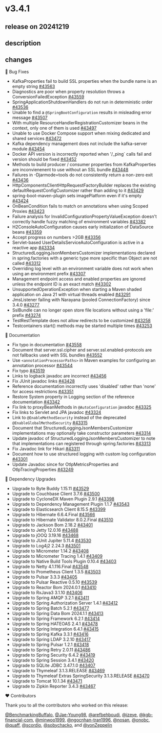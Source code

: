 # v3.4.1

## release on 20241219

## description

## changes

🐞 Bug Fixes

* KafkaProperties fail to build SSL properties when the bundle name is an empty string <a href="https://github.com/spring-projects/spring-boot/issues/43563" data-hovercard-type="issue" data-hovercard-url="/spring-projects/spring-boot/issues/43563/hovercard">#43563</a>
* Diagnostics are poor when property resolution throws a ConversionFailedException <a href="https://github.com/spring-projects/spring-boot/issues/43559" data-hovercard-type="issue" data-hovercard-url="/spring-projects/spring-boot/issues/43559/hovercard">#43559</a>
* SpringApplicationShutdownHandlers do not run in deterministic order <a href="https://github.com/spring-projects/spring-boot/issues/43536" data-hovercard-type="issue" data-hovercard-url="/spring-projects/spring-boot/issues/43536/hovercard">#43536</a>
* Unable to find a <code>@SpringBootConfiguration</code> results in misleading error message <a href="https://github.com/spring-projects/spring-boot/issues/43507" data-hovercard-type="issue" data-hovercard-url="/spring-projects/spring-boot/issues/43507/hovercard">#43507</a>
* With multiple ResourceHandlerRegistrationCustomizer beans in the context, only one of them is used <a href="https://github.com/spring-projects/spring-boot/issues/43497" data-hovercard-type="issue" data-hovercard-url="/spring-projects/spring-boot/issues/43497/hovercard">#43497</a>
* Unable to use Docker Compose support when mixing dedicated and shared services <a href="https://github.com/spring-projects/spring-boot/issues/43472" data-hovercard-type="issue" data-hovercard-url="/spring-projects/spring-boot/issues/43472/hovercard">#43472</a>
* Kafka dependency management does not include the kafka-server module <a href="https://github.com/spring-projects/spring-boot/issues/43454" data-hovercard-type="issue" data-hovercard-url="/spring-projects/spring-boot/issues/43454/hovercard">#43454</a>
* Docker API version is incorrectly reported when '/_ping` calls fail and version should be fixed <a href="https://github.com/spring-projects/spring-boot/issues/43452" data-hovercard-type="issue" data-hovercard-url="/spring-projects/spring-boot/issues/43452/hovercard">#43452</a>
* Methods to build producer / consumer properties from KafkaProperties are inconvienenent to use without an SSL bundle <a href="https://github.com/spring-projects/spring-boot/issues/43448" data-hovercard-type="issue" data-hovercard-url="/spring-projects/spring-boot/issues/43448/hovercard">#43448</a>
* Failures in -Djarmode=tools do not consistently return a non-zero exit <a href="https://github.com/spring-projects/spring-boot/issues/43436" data-hovercard-type="issue" data-hovercard-url="/spring-projects/spring-boot/issues/43436/hovercard">#43436</a>
* HttpComponentsClientHttpRequestFactoryBuilder replaces the existing defaultRequestConfigCustomizer rather than adding to it <a href="https://github.com/spring-projects/spring-boot/pull/43429" data-hovercard-type="pull_request" data-hovercard-url="/spring-projects/spring-boot/pull/43429/hovercard">#43429</a>
* spring-boot-maven-plugin sets imagePlatform even if it's empty <a href="https://github.com/spring-projects/spring-boot/pull/43424" data-hovercard-type="pull_request" data-hovercard-url="/spring-projects/spring-boot/pull/43424/hovercard">#43424</a>
* OnBeanCondition fails to match on annotations when using Scoped Proxies <a href="https://github.com/spring-projects/spring-boot/issues/43423" data-hovercard-type="issue" data-hovercard-url="/spring-projects/spring-boot/issues/43423/hovercard">#43423</a>
* Failure analysis for InvalidConfigurationPropertyValueException doesn't correctly handle fuzzy matching of environment variables <a href="https://github.com/spring-projects/spring-boot/issues/43382" data-hovercard-type="issue" data-hovercard-url="/spring-projects/spring-boot/issues/43382/hovercard">#43382</a>
* H2ConsoleAutoConfiguration causes early initialization of DataSource beans <a href="https://github.com/spring-projects/spring-boot/issues/43359" data-hovercard-type="issue" data-hovercard-url="/spring-projects/spring-boot/issues/43359/hovercard">#43359</a>
* Accept progress on numbers >2GB <a href="https://github.com/spring-projects/spring-boot/issues/43356" data-hovercard-type="issue" data-hovercard-url="/spring-projects/spring-boot/issues/43356/hovercard">#43356</a>
* Servlet-based UserDetailsServiceAutoConfiguration is active in a reactive app <a href="https://github.com/spring-projects/spring-boot/pull/43334" data-hovercard-type="pull_request" data-hovercard-url="/spring-projects/spring-boot/pull/43334/hovercard">#43334</a>
* StructuredLoggingJsonMembersCustomizer implementations declared in spring.factories with a generic type more specific than Object are not called <a href="https://github.com/spring-projects/spring-boot/issues/43312" data-hovercard-type="issue" data-hovercard-url="/spring-projects/spring-boot/issues/43312/hovercard">#43312</a>
* Overriding log level with an environment variable does not work when using an environment prefix <a href="https://github.com/spring-projects/spring-boot/issues/43307" data-hovercard-type="issue" data-hovercard-url="/spring-projects/spring-boot/issues/43307/hovercard">#43307</a>
* Management endpoint access and enabled properties are ignored unless the endpoint ID is an exact match <a href="https://github.com/spring-projects/spring-boot/issues/43302" data-hovercard-type="issue" data-hovercard-url="/spring-projects/spring-boot/issues/43302/hovercard">#43302</a>
* UnsupportedOperationException when starting a Maven shaded application on Java 21 with virtual threads enabled <a href="https://github.com/spring-projects/spring-boot/issues/43291" data-hovercard-type="issue" data-hovercard-url="/spring-projects/spring-boot/issues/43291/hovercard">#43291</a>
* JmsListener failing with Narayana (pooled ConnectionFactory) since 3.4.0 <a href="https://github.com/spring-projects/spring-boot/issues/43277" data-hovercard-type="issue" data-hovercard-url="/spring-projects/spring-boot/issues/43277/hovercard">#43277</a>
* SslBundle can no longer open store file locations without using a 'file:' prefix <a href="https://github.com/spring-projects/spring-boot/issues/43274" data-hovercard-type="issue" data-hovercard-url="/spring-projects/spring-boot/issues/43274/hovercard">#43274</a>
* TestRestTemplate does not allow redirects to be customized <a href="https://github.com/spring-projects/spring-boot/pull/43258" data-hovercard-type="pull_request" data-hovercard-url="/spring-projects/spring-boot/pull/43258/hovercard">#43258</a>
* Testcontainers start() methods may be started multiple times <a href="https://github.com/spring-projects/spring-boot/issues/43253" data-hovercard-type="issue" data-hovercard-url="/spring-projects/spring-boot/issues/43253/hovercard">#43253</a>

📔 Documentation

* Fix typo in documentation <a href="https://github.com/spring-projects/spring-boot/issues/43558" data-hovercard-type="issue" data-hovercard-url="/spring-projects/spring-boot/issues/43558/hovercard">#43558</a>
* Document that server.ssl.cipher and server.ssl.enabled-protocols are not fallbacks used with SSL bundles <a href="https://github.com/spring-projects/spring-boot/issues/43552" data-hovercard-type="issue" data-hovercard-url="/spring-projects/spring-boot/issues/43552/hovercard">#43552</a>
* Use <code>&lt;annotationProcessorPaths&gt;</code> in Maven examples for configuring an annotation processor <a href="https://github.com/spring-projects/spring-boot/issues/43544" data-hovercard-type="issue" data-hovercard-url="/spring-projects/spring-boot/issues/43544/hovercard">#43544</a>
* Fix typo <a href="https://github.com/spring-projects/spring-boot/issues/43519" data-hovercard-type="issue" data-hovercard-url="/spring-projects/spring-boot/issues/43519/hovercard">#43519</a>
* Links to logback javadoc are incorrect <a href="https://github.com/spring-projects/spring-boot/issues/43456" data-hovercard-type="issue" data-hovercard-url="/spring-projects/spring-boot/issues/43456/hovercard">#43456</a>
* Fix JUnit javadoc links <a href="https://github.com/spring-projects/spring-boot/issues/43428" data-hovercard-type="issue" data-hovercard-url="/spring-projects/spring-boot/issues/43428/hovercard">#43428</a>
* Reference documentation incorrectly uses 'disabled' rather than 'none' for access restrictions <a href="https://github.com/spring-projects/spring-boot/issues/43351" data-hovercard-type="issue" data-hovercard-url="/spring-projects/spring-boot/issues/43351/hovercard">#43351</a>
* Restore System property in Logging section of the reference documentation <a href="https://github.com/spring-projects/spring-boot/issues/43342" data-hovercard-type="issue" data-hovercard-url="/spring-projects/spring-boot/issues/43342/hovercard">#43342</a>
* Fix link to proxyBeanMethods in <code>@AutoConfiguration</code> javadoc <a href="https://github.com/spring-projects/spring-boot/issues/43325" data-hovercard-type="issue" data-hovercard-url="/spring-projects/spring-boot/issues/43325/hovercard">#43325</a>
* Fix links to Servlet and JPA javadoc <a href="https://github.com/spring-projects/spring-boot/issues/43324" data-hovercard-type="issue" data-hovercard-url="/spring-projects/spring-boot/issues/43324/hovercard">#43324</a>
* Link to <code>@EnableMethodSecurity</code> instead of the deprecated <code>@EnableGlobalMethodSecurity</code> <a href="https://github.com/spring-projects/spring-boot/issues/43315" data-hovercard-type="issue" data-hovercard-url="/spring-projects/spring-boot/issues/43315/hovercard">#43315</a>
* Document that StructuredLoggingJsonMembersCustomizer implementations may optionally take constructor parameters <a href="https://github.com/spring-projects/spring-boot/pull/43314" data-hovercard-type="pull_request" data-hovercard-url="/spring-projects/spring-boot/pull/43314/hovercard">#43314</a>
* Update javadoc of StructuredLoggingJsonMembersCustomizer to note that implementations can registered through spring.factories <a href="https://github.com/spring-projects/spring-boot/pull/43313" data-hovercard-type="pull_request" data-hovercard-url="/spring-projects/spring-boot/pull/43313/hovercard">#43313</a>
* Fix Javadoc link for Hikari <a href="https://github.com/spring-projects/spring-boot/issues/43311" data-hovercard-type="issue" data-hovercard-url="/spring-projects/spring-boot/issues/43311/hovercard">#43311</a>
* Document how to use structured logging with custom log configuration <a href="https://github.com/spring-projects/spring-boot/pull/43301" data-hovercard-type="pull_request" data-hovercard-url="/spring-projects/spring-boot/pull/43301/hovercard">#43301</a>
* Update Javadoc since for OtlpMetricsProperties and OtlpTracingProperties <a href="https://github.com/spring-projects/spring-boot/pull/43249" data-hovercard-type="pull_request" data-hovercard-url="/spring-projects/spring-boot/pull/43249/hovercard">#43249</a>

🔨 Dependency Upgrades

* Upgrade to Byte Buddy 1.15.11 <a href="https://github.com/spring-projects/spring-boot/issues/43529" data-hovercard-type="issue" data-hovercard-url="/spring-projects/spring-boot/issues/43529/hovercard">#43529</a>
* Upgrade to Couchbase Client 3.7.6 <a href="https://github.com/spring-projects/spring-boot/issues/43500" data-hovercard-type="issue" data-hovercard-url="/spring-projects/spring-boot/issues/43500/hovercard">#43500</a>
* Upgrade to CycloneDX Maven Plugin 2.9.1 <a href="https://github.com/spring-projects/spring-boot/issues/43398" data-hovercard-type="issue" data-hovercard-url="/spring-projects/spring-boot/issues/43398/hovercard">#43398</a>
* Upgrade to Dependency Management Plugin 1.1.7 <a href="https://github.com/spring-projects/spring-boot/issues/43543" data-hovercard-type="issue" data-hovercard-url="/spring-projects/spring-boot/issues/43543/hovercard">#43543</a>
* Upgrade to Elasticsearch Client 8.15.5 <a href="https://github.com/spring-projects/spring-boot/issues/43399" data-hovercard-type="issue" data-hovercard-url="/spring-projects/spring-boot/issues/43399/hovercard">#43399</a>
* Upgrade to Hibernate 6.6.4.Final <a href="https://github.com/spring-projects/spring-boot/issues/43566" data-hovercard-type="issue" data-hovercard-url="/spring-projects/spring-boot/issues/43566/hovercard">#43566</a>
* Upgrade to Hibernate Validator 8.0.2.Final <a href="https://github.com/spring-projects/spring-boot/issues/43510" data-hovercard-type="issue" data-hovercard-url="/spring-projects/spring-boot/issues/43510/hovercard">#43510</a>
* Upgrade to Jackson Bom 2.18.2 <a href="https://github.com/spring-projects/spring-boot/issues/43401" data-hovercard-type="issue" data-hovercard-url="/spring-projects/spring-boot/issues/43401/hovercard">#43401</a>
* Upgrade to Jetty 12.0.16 <a href="https://github.com/spring-projects/spring-boot/issues/43488" data-hovercard-type="issue" data-hovercard-url="/spring-projects/spring-boot/issues/43488/hovercard">#43488</a>
* Upgrade to jOOQ 3.19.16 <a href="https://github.com/spring-projects/spring-boot/issues/43468" data-hovercard-type="issue" data-hovercard-url="/spring-projects/spring-boot/issues/43468/hovercard">#43468</a>
* Upgrade to JUnit Jupiter 5.11.4 <a href="https://github.com/spring-projects/spring-boot/issues/43530" data-hovercard-type="issue" data-hovercard-url="/spring-projects/spring-boot/issues/43530/hovercard">#43530</a>
* Upgrade to Log4j2 2.24.3 <a href="https://github.com/spring-projects/spring-boot/issues/43501" data-hovercard-type="issue" data-hovercard-url="/spring-projects/spring-boot/issues/43501/hovercard">#43501</a>
* Upgrade to Micrometer 1.14.2 <a href="https://github.com/spring-projects/spring-boot/issues/43408" data-hovercard-type="issue" data-hovercard-url="/spring-projects/spring-boot/issues/43408/hovercard">#43408</a>
* Upgrade to Micrometer Tracing 1.4.1 <a href="https://github.com/spring-projects/spring-boot/issues/43409" data-hovercard-type="issue" data-hovercard-url="/spring-projects/spring-boot/issues/43409/hovercard">#43409</a>
* Upgrade to Native Build Tools Plugin 0.10.4 <a href="https://github.com/spring-projects/spring-boot/issues/43403" data-hovercard-type="issue" data-hovercard-url="/spring-projects/spring-boot/issues/43403/hovercard">#43403</a>
* Upgrade to Netty 4.1.116.Final <a href="https://github.com/spring-projects/spring-boot/issues/43548" data-hovercard-type="issue" data-hovercard-url="/spring-projects/spring-boot/issues/43548/hovercard">#43548</a>
* Upgrade to Prometheus Client 1.3.5 <a href="https://github.com/spring-projects/spring-boot/issues/43503" data-hovercard-type="issue" data-hovercard-url="/spring-projects/spring-boot/issues/43503/hovercard">#43503</a>
* Upgrade to Pulsar 3.3.3 <a href="https://github.com/spring-projects/spring-boot/issues/43405" data-hovercard-type="issue" data-hovercard-url="/spring-projects/spring-boot/issues/43405/hovercard">#43405</a>
* Upgrade to Pulsar Reactive 0.5.10 <a href="https://github.com/spring-projects/spring-boot/issues/43539" data-hovercard-type="issue" data-hovercard-url="/spring-projects/spring-boot/issues/43539/hovercard">#43539</a>
* Upgrade to Reactor Bom 2024.0.1 <a href="https://github.com/spring-projects/spring-boot/issues/43410" data-hovercard-type="issue" data-hovercard-url="/spring-projects/spring-boot/issues/43410/hovercard">#43410</a>
* Upgrade to RxJava3 3.1.10 <a href="https://github.com/spring-projects/spring-boot/issues/43406" data-hovercard-type="issue" data-hovercard-url="/spring-projects/spring-boot/issues/43406/hovercard">#43406</a>
* Upgrade to Spring AMQP 3.2.1 <a href="https://github.com/spring-projects/spring-boot/issues/43411" data-hovercard-type="issue" data-hovercard-url="/spring-projects/spring-boot/issues/43411/hovercard">#43411</a>
* Upgrade to Spring Authorization Server 1.4.1 <a href="https://github.com/spring-projects/spring-boot/issues/43412" data-hovercard-type="issue" data-hovercard-url="/spring-projects/spring-boot/issues/43412/hovercard">#43412</a>
* Upgrade to Spring Batch 5.2.1 <a href="https://github.com/spring-projects/spring-boot/issues/43477" data-hovercard-type="issue" data-hovercard-url="/spring-projects/spring-boot/issues/43477/hovercard">#43477</a>
* Upgrade to Spring Data Bom 2024.1.1 <a href="https://github.com/spring-projects/spring-boot/issues/43413" data-hovercard-type="issue" data-hovercard-url="/spring-projects/spring-boot/issues/43413/hovercard">#43413</a>
* Upgrade to Spring Framework 6.2.1 <a href="https://github.com/spring-projects/spring-boot/issues/43414" data-hovercard-type="issue" data-hovercard-url="/spring-projects/spring-boot/issues/43414/hovercard">#43414</a>
* Upgrade to Spring HATEOAS 2.4.1 <a href="https://github.com/spring-projects/spring-boot/issues/43478" data-hovercard-type="issue" data-hovercard-url="/spring-projects/spring-boot/issues/43478/hovercard">#43478</a>
* Upgrade to Spring Integration 6.4.1 <a href="https://github.com/spring-projects/spring-boot/issues/43415" data-hovercard-type="issue" data-hovercard-url="/spring-projects/spring-boot/issues/43415/hovercard">#43415</a>
* Upgrade to Spring Kafka 3.3.1 <a href="https://github.com/spring-projects/spring-boot/issues/43416" data-hovercard-type="issue" data-hovercard-url="/spring-projects/spring-boot/issues/43416/hovercard">#43416</a>
* Upgrade to Spring LDAP 3.2.10 <a href="https://github.com/spring-projects/spring-boot/issues/43417" data-hovercard-type="issue" data-hovercard-url="/spring-projects/spring-boot/issues/43417/hovercard">#43417</a>
* Upgrade to Spring Pulsar 1.2.1 <a href="https://github.com/spring-projects/spring-boot/issues/43418" data-hovercard-type="issue" data-hovercard-url="/spring-projects/spring-boot/issues/43418/hovercard">#43418</a>
* Upgrade to Spring Retry 2.0.11 <a href="https://github.com/spring-projects/spring-boot/issues/43486" data-hovercard-type="issue" data-hovercard-url="/spring-projects/spring-boot/issues/43486/hovercard">#43486</a>
* Upgrade to Spring Security 6.4.2 <a href="https://github.com/spring-projects/spring-boot/issues/43419" data-hovercard-type="issue" data-hovercard-url="/spring-projects/spring-boot/issues/43419/hovercard">#43419</a>
* Upgrade to Spring Session 3.4.1 <a href="https://github.com/spring-projects/spring-boot/issues/43420" data-hovercard-type="issue" data-hovercard-url="/spring-projects/spring-boot/issues/43420/hovercard">#43420</a>
* Upgrade to SQLite JDBC 3.47.1.0 <a href="https://github.com/spring-projects/spring-boot/issues/43407" data-hovercard-type="issue" data-hovercard-url="/spring-projects/spring-boot/issues/43407/hovercard">#43407</a>
* Upgrade to Thymeleaf 3.1.3.RELEASE <a href="https://github.com/spring-projects/spring-boot/issues/43469" data-hovercard-type="issue" data-hovercard-url="/spring-projects/spring-boot/issues/43469/hovercard">#43469</a>
* Upgrade to Thymeleaf Extras SpringSecurity 3.1.3.RELEASE <a href="https://github.com/spring-projects/spring-boot/issues/43470" data-hovercard-type="issue" data-hovercard-url="/spring-projects/spring-boot/issues/43470/hovercard">#43470</a>
* Upgrade to Tomcat 10.1.34 <a href="https://github.com/spring-projects/spring-boot/issues/43471" data-hovercard-type="issue" data-hovercard-url="/spring-projects/spring-boot/issues/43471/hovercard">#43471</a>
* Upgrade to Zipkin Reporter 3.4.3 <a href="https://github.com/spring-projects/spring-boot/issues/43467" data-hovercard-type="issue" data-hovercard-url="/spring-projects/spring-boot/issues/43467/hovercard">#43467</a>

❤️ Contributors

Thank you to all the contributors who worked on this release:

<a class="user-mention notranslate" data-hovercard-type="user" data-hovercard-url="/users/BenchmarkingBuffalo/hovercard" data-octo-click="hovercard-link-click" data-octo-dimensions="link_type:self" href="https://github.com/BenchmarkingBuffalo">@BenchmarkingBuffalo</a>, <a class="user-mention notranslate" data-hovercard-type="user" data-hovercard-url="/users/Jae-Young98/hovercard" data-octo-click="hovercard-link-click" data-octo-dimensions="link_type:self" href="https://github.com/Jae-Young98">@Jae-Young98</a>, <a class="user-mention notranslate" data-hovercard-type="user" data-hovercard-url="/users/arefbehboudi/hovercard" data-octo-click="hovercard-link-click" data-octo-dimensions="link_type:self" href="https://github.com/arefbehboudi">@arefbehboudi</a>, <a class="user-mention notranslate" data-hovercard-type="user" data-hovercard-url="/users/izeye/hovercard" data-octo-click="hovercard-link-click" data-octo-dimensions="link_type:self" href="https://github.com/izeye">@izeye</a>, <a class="user-mention notranslate" data-hovercard-type="user" data-hovercard-url="/users/kgb-financial-com/hovercard" data-octo-click="hovercard-link-click" data-octo-dimensions="link_type:self" href="https://github.com/kgb-financial-com">@kgb-financial-com</a>, <a class="user-mention notranslate" data-hovercard-type="user" data-hovercard-url="/users/minwoo1999/hovercard" data-octo-click="hovercard-link-click" data-octo-dimensions="link_type:self" href="https://github.com/minwoo1999">@minwoo1999</a>, <a class="user-mention notranslate" data-hovercard-type="user" data-hovercard-url="/users/ngocnhan-tran1996/hovercard" data-octo-click="hovercard-link-click" data-octo-dimensions="link_type:self" href="https://github.com/ngocnhan-tran1996">@ngocnhan-tran1996</a>, <a class="user-mention notranslate" data-hovercard-type="user" data-hovercard-url="/users/nosan/hovercard" data-octo-click="hovercard-link-click" data-octo-dimensions="link_type:self" href="https://github.com/nosan">@nosan</a>, <a class="user-mention notranslate" data-hovercard-type="user" data-hovercard-url="/users/onobc/hovercard" data-octo-click="hovercard-link-click" data-octo-dimensions="link_type:self" href="https://github.com/onobc">@onobc</a>, <a class="user-mention notranslate" data-hovercard-type="user" data-hovercard-url="/users/quaff/hovercard" data-octo-click="hovercard-link-click" data-octo-dimensions="link_type:self" href="https://github.com/quaff">@quaff</a>, <a class="user-mention notranslate" data-hovercard-type="user" data-hovercard-url="/users/scordio/hovercard" data-octo-click="hovercard-link-click" data-octo-dimensions="link_type:self" href="https://github.com/scordio">@scordio</a>, <a class="user-mention notranslate" data-hovercard-type="user" data-hovercard-url="/users/sobychacko/hovercard" data-octo-click="hovercard-link-click" data-octo-dimensions="link_type:self" href="https://github.com/sobychacko">@sobychacko</a>, and <a class="user-mention notranslate" data-hovercard-type="user" data-hovercard-url="/users/vonZeppelin/hovercard" data-octo-click="hovercard-link-click" data-octo-dimensions="link_type:self" href="https://github.com/vonZeppelin">@vonZeppelin</a>

